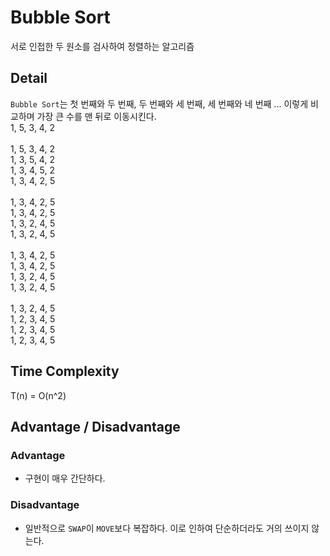 # Bubble Sort
서로 인접한 두 원소를 검사하여 정렬하는 알고리즘

## Detail
`Bubble Sort`는 첫 번째와 두 번째, 두 번째와 세 번째, 세 번째와 네 번째 ... 이렇게 비교하며 가장 큰 수를 맨 뒤로 이동시킨다.<br/>
1, 5, 3, 4, 2<br/>
<br/>
1, 5, 3, 4, 2<br/>
1, 3, 5, 4, 2<br/>
1, 3, 4, 5, 2<br/>
1, 3, 4, 2, 5<br/>
<br/>
1, 3, 4, 2, 5<br/>
1, 3, 4, 2, 5<br/>
1, 3, 2, 4, 5<br/>
1, 3, 2, 4, 5<br/>
<br/>
1, 3, 4, 2, 5<br/>
1, 3, 4, 2, 5<br/>
1, 3, 2, 4, 5<br/>
1, 3, 2, 4, 5<br/>
<br/>
1, 3, 2, 4, 5<br/>
1, 2, 3, 4, 5<br/>
1, 2, 3, 4, 5<br/>
1, 2, 3, 4, 5<br/>



## Time Complexity
T(n) = O(n^2)

## Advantage / Disadvantage
### Advantage
- 구현이 매우 간단하다.

### Disadvantage 
- 일반적으로 `SWAP`이 `MOVE`보다 복잡하다. 이로 인하여 단순하더라도 거의 쓰이지 않는다.
